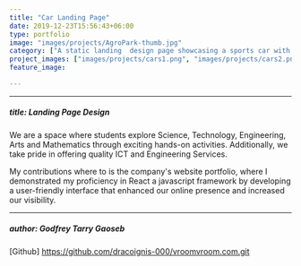 ```yaml
---
title: "Car Landing Page"
date: 2019-12-23T15:56:43+06:00
type: portfolio
image: "images/projects/AgroPark-thumb.jpg"
category: ["A static landing  design page showcasing a sports car with cool CSS elements"]
project_images: ["images/projects/cars1.png", "images/projects/cars2.png", "images/projects/cars3.png", ]
feature_image: 

---
```


---
##### title: Landing Page Design

We are a space where students explore Science, Technology, Engineering, Arts and Mathematics through exciting hands-on activities. Additionally, we take pride in offering quality ICT and Engineering Services.

My contributions where to is the company's website portfolio, where I
demonstrated my proficiency in React a javascript framework by developing a user-friendly interface that enhanced our online
presence and increased our visibility.

---
##### author: Godfrey Tarry Gaoseb

[Github] https://github.com/dracoignis-000/vroomvroom.com.git

